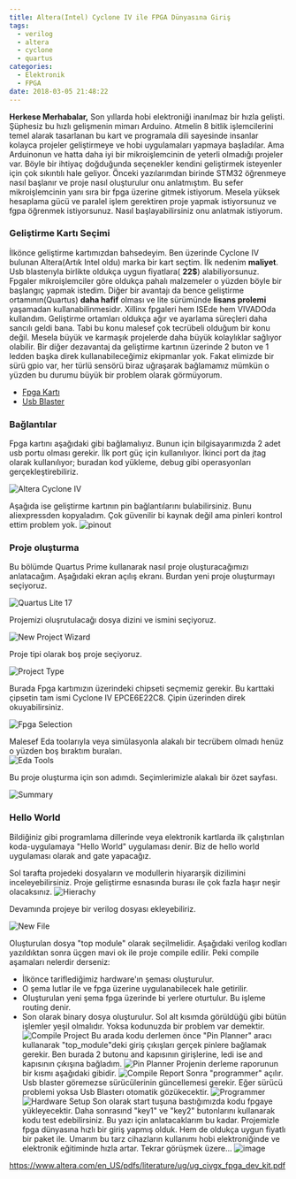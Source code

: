 ```yaml
---
title: Altera(Intel) Cyclone IV ile FPGA Dünyasına Giriş
tags:
  - verilog
  - altera
  - cyclone
  - quartus
categories:
  - Elektronik
  - FPGA
date: 2018-03-05 21:48:22
---
```


**Herkese Merhabalar,**
Son yıllarda hobi elektroniği inanılmaz bir hızla gelişti. Şüphesiz bu hızlı gelişmenin mimarı Arduino. Atmelin 8 bitlik işlemcilerini temel alarak tasarlanan bu kart ve programala dili sayesinde insanlar kolayca projeler geliştirmeye ve hobi uygulamaları yapmaya başladılar. Ama Arduinonun ve hatta daha iyi bir mikroişlemcinin de yeterli olmadığı projeler var. Böyle bir ihtiyaç doğduğunda seçenekler kendini geliştirmek isteyenler için çok sıkıntılı hale geliyor. Önceki yazılarımdan birinde STM32 öğrenmeye nasıl başlanır ve proje nasıl oluşturulur onu anlatmıştım. Bu sefer mikroişlemcinin yanı sıra bir fpga üzerine gitmek istiyorum. Mesela yüksek hesaplama gücü ve paralel işlem gerektiren proje yapmak istiyorsunuz ve fgpa öğrenmek istiyorsunuz. Nasıl başlayabilirsiniz onu anlatmak istiyorum.

### Geliştirme Kartı Seçimi
İlkönce geliştirme kartımızdan bahsedeyim. Ben üzerinde Cyclone IV bulunan Altera(Artık Intel oldu) marka bir kart seçtim. İlk nedenim **maliyet**. Usb blasterıyla birlikte oldukça uygun fiyatlara( **22$**) alabiliyorsunuz. Fpgaler mikroişlemciler göre oldukça pahalı malzemeler o yüzden böyle bir başlangıç yapmak istedim. Diğer bir avantajı da bence geliştirme ortamının(Quartus) **daha hafif** olması ve lite sürümünde **lisans prolemi** yaşamadan kullanabilinmesidır. Xillinx fpgaleri hem ISEde hem VIVADOda kullandım.  Geliştirme ortamları oldukça ağır ve ayarlama süreçleri daha sancılı geldi bana. Tabi bu konu malesef çok tecrübeli olduğum bir konu değil. Mesela büyük ve karmaşık projelerde daha büyük kolaylıklar sağlıyor olabilir. Bir diğer dezavantaj da geliştirme kartının üzerinde 2 buton ve 1 ledden başka direk kullanabileceğimiz ekipmanlar yok. Fakat elimizde bir sürü gpio var, her türlü sensörü biraz uğraşarak bağlamamız mümkün o yüzden bu durumu büyük bir problem olarak görmüyorum.
* [Fpga Kartı](https://www.aliexpress.com/item/Free-shipping-EP4CE6-altera-fpga-board-fpga-development-board-fpga-altera-board-fpga-development-board-cyclone/32709028421.html?spm=a2g0s.9042311.0.0.VBIflb)
* [Usb Blaster](https://www.aliexpress.com/item/altera-Mini-Usb-Blaster-Cable-For-CPLD-FPGA-NIOS-JTAG-Altera-Programmer/2038559613.html?spm=a2g0s.9042311.0.0.NiCA6G)

### Bağlantılar
Fpga kartını aşağıdaki gibi bağlamalıyız. Bunun için bilgisayarımızda 2 adet usb portu olması gerekir. İlk port güç için kullanılıyor. İkinci port da jtag olarak kullanılıyor; buradan kod yükleme, debug gibi operasyonları gerçekleştirebiliriz.

![Altera Cyclone IV](/images/1517774609687.png)

Aşağıda ise geliştirme kartının pin bağlantılarını bulabilirsiniz. Bunu aliexpressden kopyaladım. Çok güvenilir bi kaynak değil ama pinleri kontrol ettim problem yok.
![pinout](/images/1517769802607.png)


### Proje oluşturma
Bu bölümde Quartus Prime kullanarak nasıl proje oluşturacağımızı anlatacağım. Aşağıdaki ekran açılış ekranı. Burdan yeni proje oluşturmayı seçiyoruz.

![Quartus Lite 17](/images/1517768578946.png)

Projemizi oluşrutulacağı dosya dizini ve ismini seçiyoruz.

![New Project Wizard](/images/1517768612762.png)

Proje tipi olarak boş proje seçiyoruz.

![Project Type](/images/1517768673693.png)

Burada Fpga kartımızın üzerindeki chipseti seçmemiz gerekir. Bu karttaki çipsetin tam ismi Cyclone IV EPCE6E22C8. Çipin üzerinden direk okuyabilirsiniz.

![Fpga Selection](/images/1517768688154.png)

Malesef Eda toolarıyla veya simülasyonla alakalı bir tecrübem olmadı henüz o yüzden boş bıraktım buraları.  
![Eda Tools](/images/1517768694911.png)

Bu proje oluşturma için son adımdı. Seçimlerimizle alakalı bir özet sayfası.

![Summary](/images/1517768702985.png)

### Hello World
Bildiğiniz gibi programlama dillerinde veya elektronik kartlarda ilk çalıştırılan koda-uygulamaya "Hello World" uygulaması denir. Biz de hello world uygulaması olarak and gate yapacağız.

Sol tarafta projedeki dosyaların ve modullerin hiyararşik dizilimini inceleyebilirsiniz. Proje geliştirme esnasında burası ile çok fazla haşır neşir olacaksınız. 
![Hierachy](/images/1517768710777.png)

Devamında projeye bir verilog dosyası ekleyebiliriz.

![New File](/images/1517768748975.png)

Oluşturulan dosya "top module" olarak seçilmelidir. Aşağıdaki verilog kodları yazıldıktan sonra üçgen mavi ok ile proje compile edilir. Peki compile aşamaları nelerdir derseniz: 
- İlkönce tariflediğimiz hardware'ın şeması oluşturulur. 
- O şema lutlar ile ve fpga üzerine uygulanabilecek hale getirilir.
- Oluşturulan yeni şema fpga üzerinde bi yerlere oturtulur. Bu işleme routing denir.
- Son olarak binary dosya oluşturulur. Sol alt kısımda görüldüğü gibi bütün işlemler yeşil olmalıdır. Yoksa kodunuzda bir problem var demektir.
![Compile Project](/images/1517770190974.png)
Bu arada kodu derlemen önce "Pin Planner" aracı kullanarak "top_module"deki giriş çıkışları gerçek pinlere bağlamak gerekir. Ben burada 2 butonu and kapısının girişlerine, ledi ise and kapısının çıkışına bağladım.
![Pin Planner](/images/1517770137749.png)
Projenin derleme raporunun bir kısmı aşağıdaki gibidir.
![Compile Report](/images/1517770103777.png)
Sonra "programmer" açılır. Usb blaster göremezse sürücülerinin güncellemesi gerekir. Eğer sürücü problemi yoksa Usb Blasterı otomatik gözükecektir.
![Programmer](/images/1517770315712.png)
![Hardware Setup](/images/1517770348265.png)
Son olarak start tuşuna bastığımızda kodu fpgaye yükleyecektir. Daha sonrasınd "key1" ve "key2" butonlarını kullanarak kodu test edebilirsiniz. Bu yazı için anlatacaklarım bu kadar. Projemizle fpga dünyasına hızlı bir giriş yapmış olduk. Hem de oldukça uygun fiyatlı bir paket ile. Umarım bu tarz cihazların kullanımı hobi elektroniğinde ve elektronik eğitiminde hızla artar. Tekrar görüşmek üzere...
![image](/images/1517774536266.png) 

https://www.altera.com/en_US/pdfs/literature/ug/ug_civgx_fpga_dev_kit.pdf



